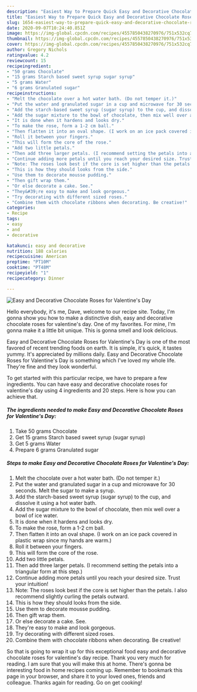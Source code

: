 ```yaml
---
description: "Easiest Way to Prepare Quick Easy and Decorative Chocolate Roses for Valentine&amp;#39;s Day"
title: "Easiest Way to Prepare Quick Easy and Decorative Chocolate Roses for Valentine&amp;#39;s Day"
slug: 1654-easiest-way-to-prepare-quick-easy-and-decorative-chocolate-roses-for-valentine-and-39-s-day
date: 2020-09-07T10:24:40.851Z
image: https://img-global.cpcdn.com/recipes/4557850438270976/751x532cq70/easy-and-decorative-chocolate-roses-for-valentines-day-recipe-main-photo.jpg
thumbnail: https://img-global.cpcdn.com/recipes/4557850438270976/751x532cq70/easy-and-decorative-chocolate-roses-for-valentines-day-recipe-main-photo.jpg
cover: https://img-global.cpcdn.com/recipes/4557850438270976/751x532cq70/easy-and-decorative-chocolate-roses-for-valentines-day-recipe-main-photo.jpg
author: Gregory Nichols
ratingvalue: 4.2
reviewcount: 15
recipeingredient:
- "50 grams Chocolate"
- "15 grams Starch based sweet syrup sugar syrup"
- "5 grams Water"
- "6 grams Granulated sugar"
recipeinstructions:
- "Melt the chocolate over a hot water bath. (Do not temper it.)"
- "Put the water and granulated sugar in a cup and microwave for 30 seconds. Melt the sugar to make a syrup."
- "Add the starch-based sweet syrup (sugar syrup) to the cup, and dissolve it using a hot water bath."
- "Add the sugar mixture to the bowl of chocolate, then mix well over a bowl of ice water."
- "It is done when it hardens and looks dry."
- "To make the rose, form a 1-2 cm ball."
- "Then flatten it into an oval shape. (I work on an ice pack covered in plastic wrap since my hands are warm.)"
- "Roll it between your fingers."
- "This will form the core of the rose."
- "Add two little petals."
- "Then add three larger petals. (I recommend setting the petals into a triangular form at this step.)"
- "Continue adding more petals until you reach your desired size. Trust your intuition!"
- "Note: The roses look best if the core is set higher than the petals. I also recommend slightly curling the petals outward."
- "This is how they should looks from the side."
- "Use them to decorate mousse pudding."
- "Then gift wrap them."
- "Or else decorate a cake. See."
- "They&#39;re easy to make and look gorgeous."
- "Try decorating with different sized roses."
- "Combine them with chocolate ribbons when decorating. Be creative!"
categories:
- Recipe
tags:
- easy
- and
- decorative

katakunci: easy and decorative 
nutrition: 188 calories
recipecuisine: American
preptime: "PT10M"
cooktime: "PT48M"
recipeyield: "1"
recipecategory: Dinner

---
```



![Easy and Decorative Chocolate Roses for Valentine&#39;s Day](https://img-global.cpcdn.com/recipes/4557850438270976/751x532cq70/easy-and-decorative-chocolate-roses-for-valentines-day-recipe-main-photo.jpg)

Hello everybody, it's me, Dave, welcome to our recipe site. Today, I'm gonna show you how to make a distinctive dish, easy and decorative chocolate roses for valentine&#39;s day. One of my favorites. For mine, I'm gonna make it a little bit unique. This is gonna smell and look delicious.

Easy and Decorative Chocolate Roses for Valentine&#39;s Day is one of the most favored of recent trending foods on earth. It is simple, it's quick, it tastes yummy. It's appreciated by millions daily. Easy and Decorative Chocolate Roses for Valentine&#39;s Day is something which I've loved my whole life. They're fine and they look wonderful.




To get started with this particular recipe, we have to prepare a few ingredients. You can have easy and decorative chocolate roses for valentine&#39;s day using 4 ingredients and 20 steps. Here is how you can achieve that.

<!--inarticleads1-->

##### The ingredients needed to make Easy and Decorative Chocolate Roses for Valentine&#39;s Day:

1. Take 50 grams Chocolate
1. Get 15 grams Starch based sweet syrup (sugar syrup)
1. Get 5 grams Water
1. Prepare 6 grams Granulated sugar




<!--inarticleads2-->

##### Steps to make Easy and Decorative Chocolate Roses for Valentine&#39;s Day:

1. Melt the chocolate over a hot water bath. (Do not temper it.)
1. Put the water and granulated sugar in a cup and microwave for 30 seconds. Melt the sugar to make a syrup.
1. Add the starch-based sweet syrup (sugar syrup) to the cup, and dissolve it using a hot water bath.
1. Add the sugar mixture to the bowl of chocolate, then mix well over a bowl of ice water.
1. It is done when it hardens and looks dry.
1. To make the rose, form a 1-2 cm ball.
1. Then flatten it into an oval shape. (I work on an ice pack covered in plastic wrap since my hands are warm.)
1. Roll it between your fingers.
1. This will form the core of the rose.
1. Add two little petals.
1. Then add three larger petals. (I recommend setting the petals into a triangular form at this step.)
1. Continue adding more petals until you reach your desired size. Trust your intuition!
1. Note: The roses look best if the core is set higher than the petals. I also recommend slightly curling the petals outward.
1. This is how they should looks from the side.
1. Use them to decorate mousse pudding.
1. Then gift wrap them.
1. Or else decorate a cake. See.
1. They&#39;re easy to make and look gorgeous.
1. Try decorating with different sized roses.
1. Combine them with chocolate ribbons when decorating. Be creative!




So that is going to wrap it up for this exceptional food easy and decorative chocolate roses for valentine&#39;s day recipe. Thank you very much for reading. I am sure that you will make this at home. There's gonna be interesting food in home recipes coming up. Remember to bookmark this page in your browser, and share it to your loved ones, friends and colleague. Thanks again for reading. Go on get cooking!
